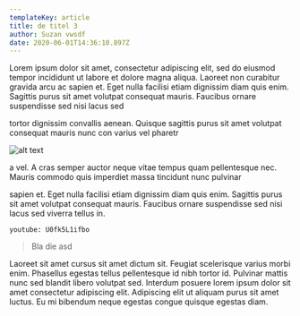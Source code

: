 ```yaml
---
templateKey: article
title: de titel 3
author: Suzan vwsdf
date: 2020-06-01T14:36:10.897Z
---
```

Lorem ipsum dolor sit amet, consectetur adipiscing elit, sed do eiusmod tempor incididunt ut labore et dolore magna aliqua. Laoreet non curabitur gravida arcu ac 
 sapien et. Eget nulla facilisi etiam dignissim diam quis enim. Sagittis purus sit amet volutpat consequat mauris. Faucibus ornare suspendisse sed nisi lacus sed 

tortor dignissim convallis aenean. Quisque sagittis purus sit amet volutpat consequat mauris nunc con varius vel pharetr

![alt text](/img/safari-pinned-tab.svg "de title")

a vel. A cras semper auctor neque vitae tempus quam pellentesque nec. Mauris commodo quis imperdiet massa tincidunt nunc pulvinar

 sapien et. Eget nulla facilisi etiam dignissim diam quis enim. Sagittis purus sit amet volutpat consequat mauris. Faucibus ornare suspendisse sed nisi lacus sed viverra tellus in.

`youtube: U0fk5L1ifbo`

> Bla die asd

Laoreet sit amet cursus sit amet dictum sit. Feugiat scelerisque varius morbi enim. Phasellus egestas tellus pellentesque id nibh tortor id. Pulvinar mattis nunc sed blandit libero volutpat sed. Interdum posuere lorem ipsum dolor sit amet consectetur adipiscing elit. Adipiscing elit ut aliquam purus sit amet luctus. Eu mi bibendum neque egestas congue quisque egestas diam.